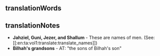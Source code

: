 ## translationWords


## translationNotes

* **Jahziel, Guni, Jezer, and Shallum** - These are names of men. (See: [[:en:ta:vol1:translate:translate_names]])
* **Bilhah's grandsons** - AT: "the sons of Bilhah's son"
